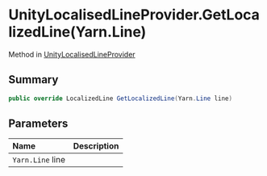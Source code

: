 # UnityLocalisedLineProvider.GetLocalizedLine(Yarn.Line)

Method in [UnityLocalisedLineProvider](/api/csharp/yarn.unity.unitylocalisedlineprovider.md)

## Summary



```csharp
public override LocalizedLine GetLocalizedLine(Yarn.Line line)
```

## Parameters

|Name|Description|
|:---|:---|
|`Yarn.Line` line||


